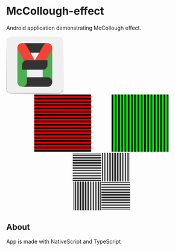 # McCollough-effect

Android application demonstrating McCollough effect.


<img src="https://github.com/ZedTheLed/McCollough-effect/blob/master/art/icon.png" width="30%"/>


<div style="text-align:center" width="100%">
    <img src="https://github.com/ZedTheLed/McCollough-effect/blob/master/art/get_red.png" width="30%" style="padding-right:10%"/>
    <img src="https://github.com/ZedTheLed/McCollough-effect/blob/master/art/get_green.png" width="30%"/>
    <img src="https://github.com/ZedTheLed/McCollough-effect/blob/master/art/bw_test.png" width="30%"/>
</div>




## About
App is made with NativeScript and TypeScript
